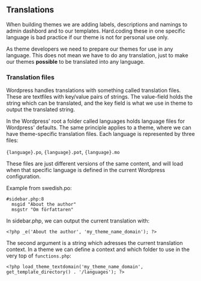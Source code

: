 ## Translations

When building themes we are adding labels, descriptions and namings to admin dashbord and to our templates. Hard.coding these in one specific language is bad practice if our theme is not for personal use only. 

As theme developers we need to prepare our themes for use in any language. This does not mean we have to do any translation, just to make our themes **possible** to be translated into any language.

### Translation files
Wordpress handles translations with something called translation files. These are textfiles with key/value pairs of strings. The value-field holds the string which can be translated, and the key field is what we use in theme to output the translated string.

In the Wordpress' root a folder called languages holds language files for Wordpress' defaults. The same principle applies to a theme, where we can have theme-specific translation files. Each language is represented by three files:

`{language}.po`, `{language}.pot`, `{language}.mo`

These files are just different versions of the same content, and will load when that specific language is defined in the current Wordpress configuration.

Example from swedish.po:

    #sidebar.php:8
      msgid "About the author"
      msgstr "Om författaren"

In sidebar.php, we can output the current translation with:
	
	<?php _e('About the author', 'my_theme_name_domain'); ?>

The second argument is a string which adresses the current translation context. In a theme we can define a context and which folder to use in the very top of `functions.php`:

	<?php load_theme_textdomain('my_theme_name_domain', get_template_directory() . '/languages'); ?>






